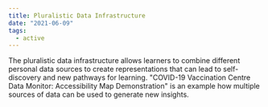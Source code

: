 ```yaml
---
title: Pluralistic Data Infrastructure
date: "2021-06-09"
tags:
  - active
---
```

The pluralistic data infrastructure allows learners to combine different personal data
sources to create representations that can lead to self-discovery and new pathways for
learning. "COVID-19 Vaccination Centre Data Monitor: Accessibility Map Demonstration" is an
example how multiple sources of data can be used to generate new insights.
